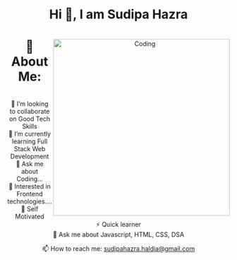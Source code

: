 <h1 align="center">Hi 👋, I am Sudipa Hazra </h1>
<div align="center">


<img align="right" alt="Coding" width="400" src="https://user-images.githubusercontent.com/102204260/192700068-98ad5312-13c4-49ba-bc0a-d3de1fb9d5fb.gif">



# 💫 About Me:
<br>
👯 I’m looking to collaborate on Good Tech Skills<br>
🌱 I’m currently learning Full Stack Web Development<br>
💬 Ask me about Coding...<br>
👯 Interested in Frontend technologies....<br>
👯 Self Motivated<br>
⚡ Quick learner<br>
💬 Ask me about Javascript, HTML, CSS, DSA<br>

📫 How to reach me: sudipahazra.haldia@gmail.com <br>



